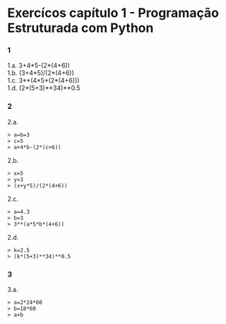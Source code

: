 # Exercícos capítulo 1 - Programação Estruturada com Python

### 1
1.a. 3+4\*5-(2\*(4+6))  
1.b. (3+4\*5)/(2\*(4+6))  
1.c. 3\*\*(4\*5\*(2\*(4+6)))  
1.d. (2\*(5+3)\*\*34)\*\*0.5  

### 2
2.a. 
```
> a=b=3
> c=5
> a+4*b-(2*(c+6))
```
2.b.
```
> x=5
> y=3
> (x+y*5)/(2*(4+6))
```
2.c.
```
> a=4.3
> b=3
> 3**(a*5*b*(4+6))
```
2.d.
```
> k=2.5
> (k*(5+3)**34)**0.5
```

### 3
3.a.
```
> a=2*24*60
> b=18*60
> a+b
```


